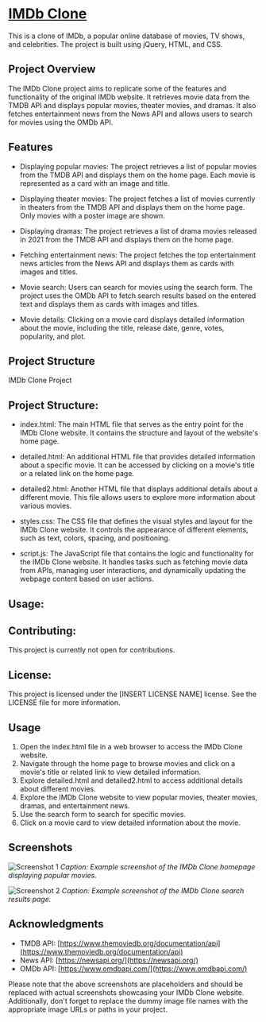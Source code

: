 # [IMDb Clone](https://e-for-eshaan.github.io/IMDb-website/)

This is a clone of IMDb, a popular online database of movies, TV shows, and celebrities. The project is built using jQuery, HTML, and CSS.

## Project Overview

The IMDb Clone project aims to replicate some of the features and functionality of the original IMDb website. It retrieves movie data from the TMDB API and displays popular movies, theater movies, and dramas. It also fetches entertainment news from the News API and allows users to search for movies using the OMDb API.

## Features

- Displaying popular movies: The project retrieves a list of popular movies from the TMDB API and displays them on the home page. Each movie is represented as a card with an image and title.

- Displaying theater movies: The project fetches a list of movies currently in theaters from the TMDB API and displays them on the home page. Only movies with a poster image are shown.

- Displaying dramas: The project retrieves a list of drama movies released in 2021 from the TMDB API and displays them on the home page.

- Fetching entertainment news: The project fetches the top entertainment news articles from the News API and displays them as cards with images and titles.

- Movie search: Users can search for movies using the search form. The project uses the OMDb API to fetch search results based on the entered text and displays them as cards with images and titles.

- Movie details: Clicking on a movie card displays detailed information about the movie, including the title, release date, genre, votes, popularity, and plot.

## Project Structure
IMDb Clone Project

Project Structure:
------------------
- index.html: The main HTML file that serves as the entry point for the IMDb Clone website. It contains the structure and layout of the website's home page.

- detailed.html: An additional HTML file that provides detailed information about a specific movie. It can be accessed by clicking on a movie's title or a related link on the home page.

- detailed2.html: Another HTML file that displays additional details about a different movie. This file allows users to explore more information about various movies.

- styles.css: The CSS file that defines the visual styles and layout for the IMDb Clone website. It controls the appearance of different elements, such as text, colors, spacing, and positioning.

- script.js: The JavaScript file that contains the logic and functionality for the IMDb Clone website. It handles tasks such as fetching movie data from APIs, managing user interactions, and dynamically updating the webpage content based on user actions.

Usage:
------

Contributing:
--------------
This project is currently not open for contributions.

License:
--------
This project is licensed under the [INSERT LICENSE NAME] license. See the LICENSE file for more information.


## Usage

1. Open the index.html file in a web browser to access the IMDb Clone website.
2. Navigate through the home page to browse movies and click on a movie's title or related link to view detailed information.
3. Explore detailed.html and detailed2.html to access additional details about different movies.
4. Explore the IMDb Clone website to view popular movies, theater movies, dramas, and entertainment news.
5. Use the search form to search for specific movies.
6. Click on a movie card to view detailed information about the movie.


## Screenshots

![Screenshot 1](dummy-image.png)
*Caption: Example screenshot of the IMDb Clone homepage displaying popular movies.*

![Screenshot 2](dummy-image.png)
*Caption: Example screenshot of the IMDb Clone search results page.*

## Acknowledgments

- TMDB API: [https://www.themoviedb.org/documentation/api](https://www.themoviedb.org/documentation/api)
- News API: [https://newsapi.org/](https://newsapi.org/)
- OMDb API: [https://www.omdbapi.com/](https://www.omdbapi.com/)

Please note that the above screenshots are placeholders and should be replaced with actual screenshots showcasing your IMDb Clone website. Additionally, don't forget to replace the dummy image file names with the appropriate image URLs or paths in your project.
